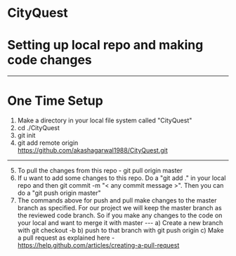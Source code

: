 CityQuest
=========


<App description here>


Setting up local repo and making code changes 
=============================================

----------------------------------------------------------------------------------
One Time Setup
==============
1. Make a directory in your local file system called "CityQuest"
2. cd ./CityQuest
3. git init
4. git add remote origin https://github.com/akashagarwal1988/CityQuest.git
-----------------------------------------------------------------------------------

5. To pull the changes from this repo - git pull origin master
6. If u want to add some changes to this repo. Do a "git add ." in your local repo and then git commit -m "< any commit message >".
Then you can do a "git push origin master"
7. The commands above for push and pull make changes to the master branch as specified. 
For our project we will keep the master branch as the reviewed code branch.
So if you make any changes to the code on your local and want to merge it with master ---
a) Create a new branch with git checkout -b <branch name>
b) push to that branch with git push origin <branch name>
c) Make a pull request as explained here - https://help.github.com/articles/creating-a-pull-request
